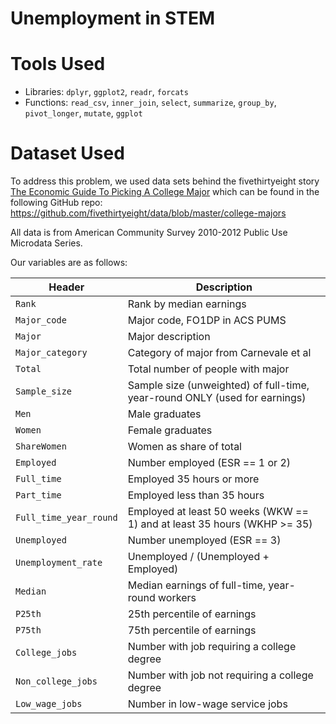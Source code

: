 # Unemployment in STEM



# Tools Used

* Libraries: `dplyr`, `ggplot2`, `readr`, `forcats`
* Functions: `read_csv`, `inner_join`, `select`, `summarize`, `group_by`, `pivot_longer`, `mutate`, `ggplot`

# Dataset Used

To address this problem, we used data sets behind the fivethirtyeight story [The Economic Guide To Picking A College Major](https://fivethirtyeight.com/features/the-economic-guide-to-picking-a-college-major/) which can be found in the following GitHub repo: https://github.com/fivethirtyeight/data/blob/master/college-majors

All data is from American Community Survey 2010-2012 Public Use Microdata Series.

Our variables are as follows:


Header | Description
---|---------
`Rank` | Rank by median earnings
`Major_code` | Major code, FO1DP in ACS PUMS
`Major` | Major description
`Major_category` | Category of major from Carnevale et al
`Total` | Total number of people with major
`Sample_size` | Sample size (unweighted) of full-time, year-round ONLY (used for earnings)
`Men` | Male graduates
`Women` | Female graduates
`ShareWomen` | Women as share of total
`Employed` | Number employed (ESR == 1 or 2)
`Full_time` | Employed 35 hours or more
`Part_time` | Employed less than 35 hours
`Full_time_year_round` | Employed at least 50 weeks (WKW == 1) and at least 35 hours (WKHP >= 35)
`Unemployed` | Number unemployed (ESR == 3)
`Unemployment_rate` | Unemployed / (Unemployed + Employed)
`Median` | Median earnings of full-time, year-round workers
`P25th` | 25th percentile of earnings
`P75th` | 75th percentile of earnings
`College_jobs` | Number with job requiring a college degree
`Non_college_jobs` | Number with job not requiring a college degree
`Low_wage_jobs` | Number in low-wage service jobs